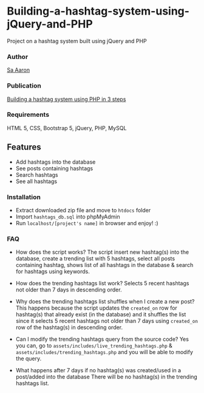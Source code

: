 # Building-a-hashtag-system-using-jQuery-and-PHP
Project on a hashtag system built using jQuery and PHP

### Author
[Sa Aaron](https://twitter.com/SaAaron6)

### Publication
[Building a hashtag system using PHP in 3 steps](https://dev.to/saaaron/building-a-hashtag-system-using-hypertext-preprocessor-php-in-3-steps-3ejd)

### Requirements
HTML 5, CSS, Bootstrap 5, jQuery, PHP, MySQL

## Features
- Add hashtags into the database
- See posts containing hashtags
- Search hashtags
- See all hashtags

### Installation
- Extract downloaded zip file and move to `htdocs` folder
- Import `hashtags_db.sql` into phpMyAdmin
- Run `localhost/[project's name]` in browser and enjoy! :)

### FAQ
- How does the script works?
The script insert new hashtag(s) into the database, create a trending list with 5 hashtags, select all posts containing hashtag, shows list of all hashtags in the database & search for hashtags using keywords.

- How does the trending hashtags list work?
Selects 5 recent hashtags not older than 7 days in descending order.

- Why does the trending hashtags list shuffles when I create a new post?
This happens because the script updates the `created_on` row for hashtag(s) that already exist (in the database) and it shuffles the list since it selects 5 recent hashtags not older than 7 days using `created_on` row of the hashtag(s) in descending order.

- Can I modify the trending hashtags query from the source code?
Yes you can, go to `assets/includes/live_trending_hashtags.php` & `assets/includes/trending_hashtags.php` and you will be able to modify the query.

- What happens after 7 days if no hashtag(s) was created/used in a post/added into the database
There will be no hashtag(s) in the trending hashtags list.
